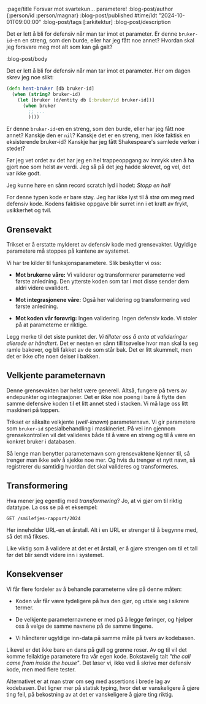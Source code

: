 :page/title Forsvar mot svartekun... parametere!
:blog-post/author {:person/id :person/magnar}
:blog-post/published #time/ldt "2024-10-01T09:00:00"
:blog-post/tags [:arkitektur]
:blog-post/description

Det er lett å bli for defensiv når man tar imot et parameter. Er denne
`bruker-id`-en en streng, som den burde, eller har jeg fått noe annet? Hvordan
skal jeg forsvare meg mot alt som kan gå galt?

:blog-post/body

Det er lett å bli for defensiv når man tar imot et parameter. Her om dagen skrev jeg
noe slikt:

```clj
(defn hent-bruker [db bruker-id]
  (when (string? bruker-id)
    (let [bruker (d/entity db [:bruker/id bruker-id])]
      (when bruker
        ;; ...
        ))))
```

Er denne `bruker-id`-en en streng, som den burde, eller har
jeg fått noe annet? Kanskje den er `nil`? Kanskje det er en streng, men ikke
faktisk en eksisterende bruker-id? Kanskje har jeg fått Shakespeare's samlede
verker i stedet?

Før jeg vet ordet av det har jeg en hel trappeoppgang av innrykk uten å ha gjort
noe som helst av verdi. Jeg så på det jeg hadde skrevet, og vel, det var ikke
godt.

Jeg kunne høre en sånn record scratch lyd i hodet: *Stopp en hal!*

For denne typen kode er bare støy. Jeg har ikke lyst til å strø om meg med
defensiv kode. Kodens faktiske oppgave blir surret inn i et kratt av frykt,
usikkerhet og tvil.

## Grensevakt

Trikset er å erstatte mylderet av defensiv kode med grensevakter. Ugyldige
parametere må stoppes på kantene av systemet.

Vi har tre kilder til funksjonsparametere. Slik beskytter vi oss:

- **Mot brukerne våre:** Vi validerer og transformerer parameterne ved første
  anledning. Den ytterste koden som tar i mot disse sender dem aldri videre
  uvalidert.

- **Mot integrasjonene våre:** Også her validering og transformering ved første
  anledning.

- **Mot koden vår forøvrig:** Ingen validering. Ingen defensiv kode. Vi stoler
  på at parameterne er riktige.

Legg merke til det siste punktet der. *Vi tillater oss å anta at valideringer
allerede er håndtert.* Det er nesten en sånn tillitsøvelse hvor man skal la seg
ramle bakover, og bli fakket av de som står bak. Det er litt skummelt, men det
er ikke ofte noen deiser i bakken.

## Velkjente parameternavn

Denne grensevakten bør helst være generell. Altså, fungere på tvers av
endepunkter og integrasjoner. Det er ikke noe poeng i bare å flytte den samme
defensive koden til et litt annet sted i stacken. Vi må lage oss litt maskineri
på toppen.

Trikset er såkalte velkjente (*well-known*) parameternavn. Vi gir parametere som
`bruker-id` spesialbehandling i maskineriet. På vei inn gjennom grensekontrollen
vil det valideres både til å være en streng og til å være en konkret bruker i
databasen.

Så lenge man benytter parameternavn som grensevaktene kjenner til, så trenger
man ikke selv å sjekke noe mer. Og hvis du trenger et nytt navn, så
registrerer du samtidig hvordan det skal valideres og transformeres.

## Transformering

Hva mener jeg egentlig med *transformering*? Jo, at vi gjør om til riktig
datatype. La oss se på et eksempel:

```
GET /smilefjes-rapport/2024
```

Her inneholder URL-en et årstall. Alt i en URL er strenger til å begynne med, så
det må fikses.

Like viktig som å validere at det er et årstall, er å gjøre strengen om til et
tall før det blir sendt videre inn i systemet.

## Konsekvenser

Vi får flere fordeler av å behandle parameterne våre på denne måten:

- Koden vår får være tydeligere på hva den gjør, og uttale seg i sikrere termer.

- De velkjente parameternavnene er med på å legge føringer, og hjelper oss å
  velge de samme navnene på de samme tingene.

- Vi håndterer ugyldige inn-data på samme måte på tvers av kodebasen.

Likevel er det ikke bare en dans på gull og grønne roser. Av og til vil det
komme feilaktige parametere fra vår egen kode. Bokstavelig talt *"the call came
from inside the house"*. Det løser vi, ikke ved å skrive mer defensiv kode,
men med flere tester.

Alternativet er at man strør om seg med assertions i brede lag av kodebasen. Det
ligner mer på statisk typing, hvor det er vanskeligere å gjøre ting feil, på
bekostning av at det er vanskeligere å gjøre ting riktig.

